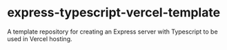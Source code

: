 # express-typescript-vercel-template
A template repository for creating an Express server with Typescript to be used in Vercel hosting.
